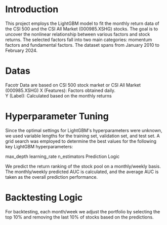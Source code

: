 # Introduction

This project employs the LightGBM model to fit the monthly return data of the CSI 500 and the CSI All Market (000985.XSHG) stocks. The goal is to uncover the nonlinear relationship between various factors and stock returns. The selected factors fall into two main categories: momentum factors and fundamental factors. The dataset spans from January 2010 to February 2024.

# Datas

Facotr Data are based on CSI 500 stock market or CSI All Market (000985.XSHG)
X (Features): Factors obtained daily.  
Y (Label): Calculated based on the monthly returns

# Hyperparameter Tuning

Since the optimal settings for LightGBM's hyperparameters were unknown, we used variable lengths for the training set, validation set, and test set. A grid search was employed to determine the best values for the following key LightGBM hyperparameters:

max_depth
learning_rate
n_estimators
Prediction Logic

We predict the return ranking of the stock pool on a monthly/weekly basis. The monthly/weekly predicted AUC is calculated, and the average AUC is taken as the overall prediction performance.

# Backtesting Logic

For backtesting, each month/week we adjust the portfolio by selecting the top 10% and removing the last 10% of stocks based on the predictions.

